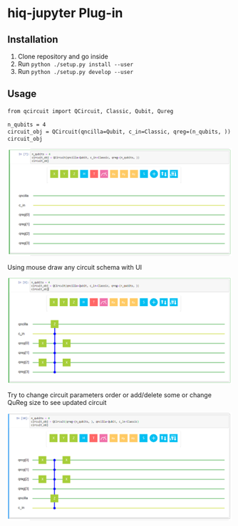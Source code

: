 # hiq-jupyter Plug-in

## Installation

1. Clone repository and go inside
2. Run `python ./setup.py install --user`
3. Run `python ./setup.py develop --user`

## Usage

```
from qcircuit import QCircuit, Classic, Qubit, Qureg
```

```
n_qubits = 4
circuit_obj = QCircuit(qncilla=Qubit, c_in=Classic, qreg=(n_qubits, ))
circuit_obj
```

![Jupyter HiQ Plug-in inited](docs/resources/circuit_inited.png "Plug-in inited")


Using mouse draw any circuit schema with UI

![Jupyter HiQ Plug-in example](docs/resources/circuit_example.png "Plug-in example")


Try to change circuit parameters order or add/delete some or change QuReg size to see updated circuit

![Jupyter HiQ Plug-in example](docs/resources/circuit_reordered.png "Plug-in example reordered")


